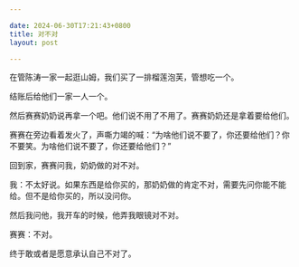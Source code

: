 ```yaml
---

date: 2024-06-30T17:21:43+0800
title: 对不对
layout: post

---
```


在管陈涛一家一起逛山姆，我们买了一排榴莲泡芙，管想吃一个。

结账后给他们一家一人一个。

然后赛赛奶奶说再拿一个吧。他们说不用了不用了。赛赛奶奶还是拿着要给他们。

赛赛在旁边看着发火了，声嘶力竭的喊：“为啥他们说不要了，你还要给他们？你不要笑。为啥他们说不要了，你还要给他们？”

回到家，赛赛问我，奶奶做的对不对。

我：不太好说。如果东西是给你买的，那奶奶做的肯定不对，需要先问你能不能给。但不是给你买的，所以没问你。

然后我问他，我开车的时候，他弄我眼镜对不对。

赛赛：不对。

终于敢或者是愿意承认自己不对了。
